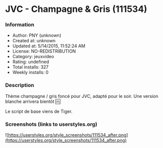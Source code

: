 # JVC - Champagne & Gris (111534)

### Information
- Author: PNY (unknown)
- Created at: unknown
- Updated at: 5/14/2015, 11:52:24 AM
- License: NO-REDISTRIBUTION
- Category: jeuxvideo
- Rating: undefined
- Total installs: 327
- Weekly installs: 0


### Description
Thème champagne / gris foncé pour JVC, adapté pour le soir.
Une version blanche arrivera bientôt :cool:

Le script de base viens de Tiger.


### Screenshots (links to userstyles.org)
![https://userstyles.org/style_screenshots/111534_after.png](https://userstyles.org/style_screenshots/111534_after.png)


